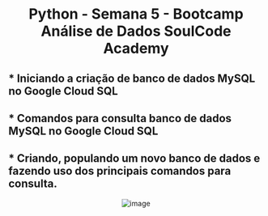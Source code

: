 <div align="center"> 
  
# Python - Semana 5 - Bootcamp Análise de Dados SoulCode Academy 

 <div align="left"> 

## * Iniciando a criação de banco de dados MySQL no Google Cloud SQL
## * Comandos para consulta banco de dados MySQL no Google Cloud SQL
## * Criando, populando um novo banco de dados e fazendo uso dos principais comandos para consulta.


 <div align="center"> 
  
![image](https://github.com/IsabelCBarros/Python---Bootcamp---Analise-de-Dados---SoulCode/assets/100105009/e3660cde-fb2d-4615-8f5f-0f7daa192e55)


